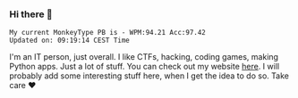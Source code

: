 ### Hi there 👋
<!-- PB START -->
```
My current MonkeyType PB is - WPM:94.21 Acc:97.42
Updated on: 09:19:14 CEST Time
```
<!-- PB END -->
I'm an IT person, just overall. I like CTFs, hacking, coding games, making Python apps. Just a lot of stuff.
You can check out my website [here](https://skill3472.github.io/).
I will probably add some interesting stuff here, when I get the idea to do so. Take care ❤️
